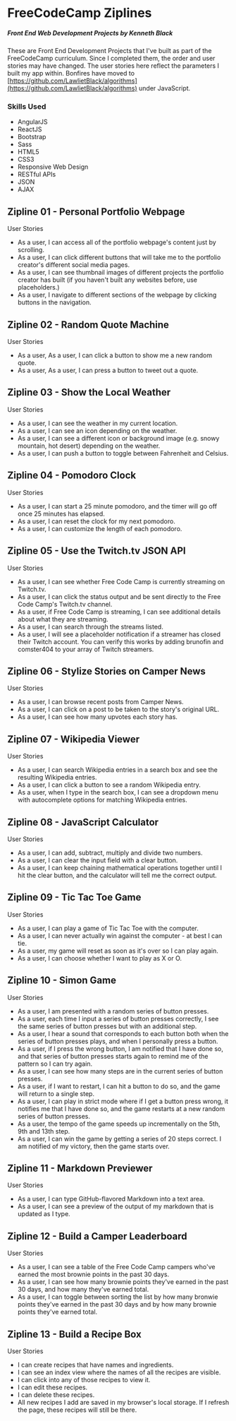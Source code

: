 # FreeCodeCamp Ziplines
##### Front End Web Development Projects by Kenneth Black

These are Front End Development Projects that I've built as part of the FreeCodeCamp curriculum. Since I completed them, the order and user stories may have changed. The user stories here reflect the parameters I built my app within. Bonfires have moved to [https://github.com/LawlietBlack/algorithms](https://github.com/LawlietBlack/algorithms) under JavaScript.

### Skills Used

 - AngularJS
 - ReactJS
 - Bootstrap
 - Sass
 - HTML5
 - CSS3
 - Responsive Web Design
 - RESTful APIs
 - JSON
 - AJAX


## Zipline 01 - Personal Portfolio Webpage

User Stories

 - As a user, I can access all of the portfolio webpage's content just by scrolling.
 - As a user, I can click different buttons that will take me to the portfolio creator's different social media pages.
 - As a user, I can see thumbnail images of different projects the portfolio creator has built (if you haven't built any websites before, use placeholders.)
 - As a user, I navigate to different sections of the webpage by clicking buttons in the navigation.

## Zipline 02 - Random Quote Machine

User Stories

 - As a user, As a user, I can click a button to show me a new random quote.
 - As a user, As a user, I can press a button to tweet out a quote.

## Zipline 03 - Show the Local Weather

User Stories

 - As a user, I can see the weather in my current location.
 - As a user, I can see an icon depending on the weather.
 - As a user, I can see a different icon or background image (e.g. snowy mountain, hot desert) depending on the weather.
 - As a user, I can push a button to toggle between Fahrenheit and Celsius.

## Zipline 04 - Pomodoro Clock

User Stories

 - As a user, I can start a 25 minute pomodoro, and the timer will go off once 25 minutes has elapsed.
 - As a user, I can reset the clock for my next pomodoro.
 - As a user, I can customize the length of each pomodoro.


## Zipline 05 - Use the Twitch.tv JSON API

User Stories

 - As a user, I can see whether Free Code Camp is currently streaming on Twitch.tv.
 - As a user, I can click the status output and be sent directly to the Free Code Camp's Twitch.tv channel.
 - As a user, if Free Code Camp is streaming, I can see additional details about what they are streaming.
 - As a user, I can search through the streams listed.
 - As a user, I will see a placeholder notification if a streamer has closed their Twitch account. You can verify this works by adding brunofin and comster404 to your array of Twitch streamers.


## Zipline 06 - Stylize Stories on Camper News

User Stories

 - As a user, I can browse recent posts from Camper News.
 - As a user, I can click on a post to be taken to the story's original URL.
 - As a user, I can see how many upvotes each story has.


## Zipline 07 - Wikipedia Viewer

User Stories

 - As a user, I can search Wikipedia entries in a search box and see the resulting Wikipedia entries.
 - As a user, I can click a button to see a random Wikipedia entry.
 - As a user, when I type in the search box, I can see a dropdown menu with autocomplete options for matching Wikipedia entries.

## Zipline 08 - JavaScript Calculator

User Stories

 - As a user, I can add, subtract, multiply and divide two numbers.
 - As a user, I can clear the input field with a clear button.
 - As a user, I can keep chaining mathematical operations together until I hit the clear button, and the calculator will tell me the correct output.



## Zipline 09 - Tic Tac Toe Game

User Stories

 - As a user, I can play a game of Tic Tac Toe with the computer.
 - As a user, I can never actually win against the computer - at best I can tie.
 - As a user, my game will reset as soon as it's over so I can play again.
 - As a user, I can choose whether I want to play as X or O.


## Zipline 10 - Simon Game

User Stories

 - As a user, I am presented with a random series of button presses.
 - As a user, each time I input a series of button presses correctly, I see the same series of button presses but with an additional step.
 - As a user, I hear a sound that corresponds to each button both when the series of button presses plays, and when I personally press a button.
 - As a user, if I press the wrong button, I am notified that I have done so, and that series of button presses starts again to remind me of the pattern so I can try again.
 - As a user, I can see how many steps are in the current series of button presses.
 - As a user, if I want to restart, I can hit a button to do so, and the game will return to a single step.
 - As a user, I can play in strict mode where if I get a button press wrong, it notifies me that I have done so, and the game restarts at a new random series of button presses.
 - As a user, the tempo of the game speeds up incrementally on the 5th, 9th and 13th step.
 - As a user, I can win the game by getting a series of 20 steps correct. I am notified of my victory, then the game starts over.


## Zipline 11 - Markdown Previewer

User Stories

 - As a user, I can type GitHub-flavored Markdown into a text area.
 - As a user, I can see a preview of the output of my markdown that is updated as I type.

## Zipline 12 - Build a Camper Leaderboard

User Stories

 - As a user, I can see a table of the Free Code Camp campers who've earned the most brownie points in the past 30 days.
 - As a user, I can see how many brownie points they've earned in the past 30 days, and how many they've earned total.
 - As a user, I can toggle between sorting the list by how many bronwie points they've earned in the past 30 days and by how many brownie points they've earned total.


## Zipline 13 - Build a Recipe Box

User Stories

 - I can create recipes that have names and ingredients.
 - I can see an index view where the names of all the recipes are visible.
 - I can click into any of those recipes to view it.
 - I can edit these recipes.
 - I can delete these recipes.
 - All new recipes I add are saved in my browser's local storage. If I refresh the page, these recipes will still be there.